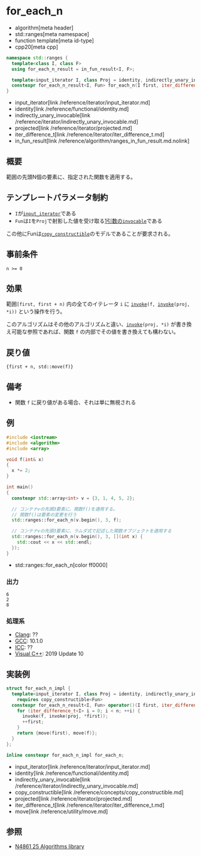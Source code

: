 # for_each_n
* algorithm[meta header]
* std::ranges[meta namespace]
* function template[meta id-type]
* cpp20[meta cpp]

```cpp
namespace std::ranges {
  template<class I, class F>
  using for_each_n_result = in_fun_result<I, F>;

  template<input_iterator I, class Proj = identity, indirectly_unary_invocable<projected<I, Proj>> Fun>
  constexpr for_each_n_result<I, Fun> for_each_n(I first, iter_difference_t<I> n, Fun f, Proj proj = {});
}
```
* input_iterator[link /reference/iterator/input_iterator.md]
* identity[link /reference/functional/identity.md]
* indirectly_unary_invocable[link /reference/iterator/indirectly_unary_invocable.md]
* projected[link /reference/iterator/projected.md]
* iter_difference_t[link /reference/iterator/iter_difference_t.md]
* in_fun_result[link /reference/algorithm/ranges_in_fun_result.md.nolink]

## 概要
範囲の先頭N個の要素に、指定された関数を適用する。

## テンプレートパラメータ制約
- `I`が[`input_iterator`](/reference/iterator/input_iterator.md)である
- `Fun`は`I`を`Proj`で射影した値を受け取る[1引数の`invocable`](/reference/iterator/indirectly_unary_invocable.md)である

この他にFunは[`copy_constructible`](/reference/concepts/copy_constructible.md)のモデルであることが要求される。


## 事前条件
`n >= 0`

## 効果
範囲`[first, first + n)` 内の全てのイテレータ `i` に [`invoke`](/reference/functional/invoke.md)`(f, `[`invoke`](/reference/functional/invoke.md)`(proj, *i))` という操作を行う。

このアルゴリズムはその他のアルゴリズムと違い、[`invoke`](/reference/functional/invoke.md)`(proj, *i)` が書き換え可能な参照であれば、関数 `f` の内部でその値を書き換えても構わない。

## 戻り値
`{first + n, std::move(f)}`

## 備考
- 関数 `f` に戻り値がある場合、それは単に無視される

## 例
```cpp example
#include <iostream>
#include <algorithm>
#include <array>

void f(int& x)
{
  x *= 2;
}

int main()
{
  constexpr std::array<int> v = {3, 1, 4, 5, 2};

  // コンテナvの先頭3要素に、関数f()を適用する。
  // 関数f()は要素の変更を行う
  std::ranges::for_each_n(v.begin(), 3, f);

  // コンテナvの先頭3要素に、ラムダ式で記述した関数オブジェクトを適用する
  std::ranges::for_each_n(v.begin(), 3, [](int x) {
    std::cout << x << std::endl;
  });
}
```
* std::ranges::for_each_n[color ff0000]

### 出力
```
6
2
8
```


### 処理系
- [Clang](/implementation.md#clang): ??
- [GCC](/implementation.md#gcc): 10.1.0
- [ICC](/implementation.md#icc): ??
- [Visual C++](/implementation.md#visual_cpp): 2019 Update 10


## 実装例
```cpp
struct for_each_n_impl {
  template<input_iterator I, class Proj = identity, indirectly_unary_invocable<projected<I, Proj>> Fun>
    requires copy_constructible<Fun>
  constexpr for_each_n_result<I, Fun> operator()(I first, iter_difference_t<I> n, Fun f, Proj proj = {}) const {
    for (iter_difference_t<I> i = 0; i < n; ++i) {
      invoke(f, invoke(proj, *first));
      ++first;
    }
    return {move(first), move(f)};
  }
};

inline constexpr for_each_n_impl for_each_n;
```
* input_iterator[link /reference/iterator/input_iterator.md]
* identity[link /reference/functional/identity.md]
* indirectly_unary_invocable[link /reference/iterator/indirectly_unary_invocable.md]
* copy_constructible[link /reference/concepts/copy_constructible.md]
* projected[link /reference/iterator/projected.md]
* iter_difference_t[link /reference/iterator/iter_difference_t.md]
* move[link /reference/utility/move.md]


## 参照
- [N4861 25 Algorithms library](https://timsong-cpp.github.io/cppwp/n4861/algorithms)
